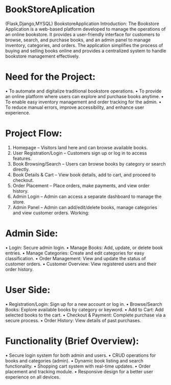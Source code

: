 # BookStoreAplication
(Flask,Django,MYSQL)
BookstoreApplication 
Introduction: 
The Bookstore Application is a web-based platform developed to manage the operations of 
an online bookstore. It provides a user-friendly interface for customers to browse, search, 
and purchase books, and an admin panel to manage inventory, categories, and orders. The 
application simplifies the process of buying and selling books online and provides a 
centralized system to handle bookstore management effectively. 
 
# Need for the Project: 
• To automate and digitalize traditional bookstore operations. 
• To provide an online platform where users can explore and purchase books anytime. 
• To enable easy inventory management and order tracking for the admin. 
• To reduce manual errors, improve accessibility, and enhance user experience. 
 
# Project Flow: 
1. Homepage – Visitors land here and can browse available books. 
2. User Registration/Login – Customers sign up or log in to access features. 
3. Book Browsing/Search – Users can browse books by category or search directly. 
4. Book Details & Cart – View book details, add to cart, and proceed to checkout. 
5. Order Placement – Place orders, make payments, and view order history. 
6. Admin Login – Admin can access a separate dashboard to manage the store. 
7. Admin Panel – Admin can add/edit/delete books, manage categories and view 
customer orders. 
Working: 
# Admin Side: 
• Login: Secure admin login. 
• Manage Books: Add, update, or delete book entries. 
• Manage Categories: Create and edit categories for easy classification. 
• Order Management: View and update the status of customer orders. 
• Customer Overview: View registered users and their order history. 
# User Side: 
• Registration/Login: Sign up for a new account or log in. 
• Browse/Search Books: Explore available books by category or keyword. 
• Add to Cart: Add selected books to the cart. 
• Checkout & Payment: Complete purchase via a secure process. 
• Order History: View details of past purchases. 
 
# Functionality (Brief Overview): 
• Secure login system for both admin and users. 
• CRUD operations for books and categories (admin). 
• Dynamic book listing and search functionality. 
• Shopping cart system with real-time updates. 
• Order placement and tracking module. 
• Responsive design for a better user experience on all devices.
